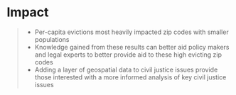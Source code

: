# Impact

> - Per-capita evictions most heavily impacted zip codes
with smaller populations
> - Knowledge gained from these results can better aid
policy makers and legal experts to better provide aid
to these high evicting zip codes
> - Adding a layer of geospatial data to civil justice issues
provide those interested with a more informed analysis of
key civil justice issues